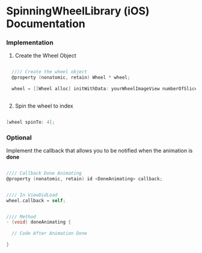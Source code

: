 # SpinningWheelLibrary (iOS) Documentation

### Implementation

1. Create the Wheel Object <br>
```objective-c

  //// Create the wheel object
  @property (nonatomic, retain) Wheel * wheel;
  
  wheel = [[Wheel alloc] initWithData: yourWheelImageView numberOfSlice: nbOfSlices];
  
  ```
  
  2. Spin the wheel to index
  ```objective-c
  
  [wheel spinTo: 4];
  
  ```
  


### Optional

Implement the callback that allows you to be notified when the animation is **done**

  ```objective-c
  
  //// Callback Done Animating
  @property (nonatomic, retain) id <DoneAnimating> callback;
  
  
  //// In ViewDidLoad
  wheel.callback = self;
  
  
  //// Method
  - (void) doneAnimating {
    
    // Code After Animation Done
    
  }
  
  ```
